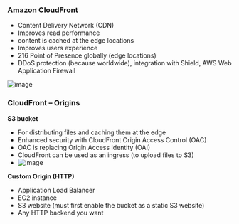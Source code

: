### Amazon CloudFront
- Content Delivery Network (CDN)
- Improves read performance
- content is cached at the edge locations
- Improves users experience
- 216 Point of Presence globally (edge locations)
- DDoS protection (because worldwide), integration with Shield, AWS Web Application Firewall

![image](https://github.com/muppin/mastering-DevOps/assets/56094875/0b1edc4c-8e9d-44ac-bf11-5f16d42799d4)


### CloudFront – Origins
**S3 bucket**
- For distributing files and caching them at the edge
- Enhanced security with CloudFront Origin Access Control (OAC)
- OAC is replacing Origin Access Identity (OAI)
- CloudFront can be used as an ingress (to upload files to S3)
- ![image](https://github.com/muppin/mastering-DevOps/assets/56094875/24cb2c69-30c4-4e57-ad7f-58fab2ede91b)


 **Custom Origin (HTTP)**
- Application Load Balancer
- EC2 instance
- S3 website (must first enable the bucket as a static S3 website)
- Any HTTP backend you want

 

